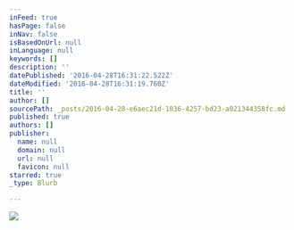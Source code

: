 ```yaml
---
inFeed: true
hasPage: false
inNav: false
isBasedOnUrl: null
inLanguage: null
keywords: []
description: ''
datePublished: '2016-04-28T16:31:22.522Z'
dateModified: '2016-04-28T16:31:19.760Z'
title: ''
author: []
sourcePath: _posts/2016-04-28-e6aec21d-1036-4257-bd23-a021344358fc.md
published: true
authors: []
publisher:
  name: null
  domain: null
  url: null
  favicon: null
starred: true
_type: Blurb

---
```

![](https://the-grid-user-content.s3-us-west-2.amazonaws.com/493acb65-6f99-4806-93fa-bd98f08f9bd9.jpg)